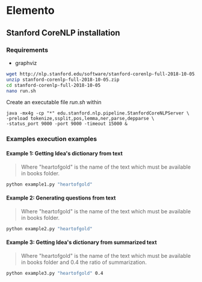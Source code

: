 # Elemento

## Stanford CoreNLP installation

### Requirements
- graphviz

```bash
wget http://nlp.stanford.edu/software/stanford-corenlp-full-2018-10-05.zip
unzip stanford-corenlp-full-2018-10-05.zip
cd stanford-corenlp-full-2018-10-05
nano run.sh
```

Create an executable file _run.sh_ within
```
java -mx4g -cp "*" edu.stanford.nlp.pipeline.StanfordCoreNLPServer \
-preload tokenize,ssplit,pos,lemma,ner,parse,depparse \
-status_port 9000 -port 9000 -timeout 15000 &
```

### Examples execution examples

#### Example 1: Getting Idea's dictionary from text

> Where "heartofgold" is the name of the text which must be available in books folder.

```bash
python example1.py "heartofgold" 
```

#### Example 2: Generating questions from text

> Where "heartofgold" is the name of the text which must be available in books folder.

```bash
python example2.py "heartofgold" 
```

#### Example 3: Getting Idea's dictionary from summarized text

> Where "heartofgold" is the name of the text which must be available in books folder and 0.4 the ratio of summarization.

```bash
python example3.py "heartofgold" 0.4 
```


